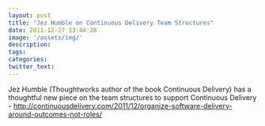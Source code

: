 ```yaml
---
layout: post
title: "Jez Humble on Continuous Delivery Team Structures"
date: 2011-12-27 13:44:28
image: '/assets/img/'
description:
tags:
categories:
twitter_text:
---
```

Jez Humble (Thoughtworks author of the book Continuous Delivery) has a thoughtful new piece on the team structures to support Continuous Delivery  - http://continuousdelivery.com/2011/12/organize-software-delivery-around-outcomes-not-roles/


